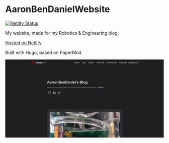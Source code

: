 # AaronBenDanielWebsite
[![Netlify Status](https://api.netlify.com/api/v1/badges/f3dd9bea-2639-47ec-a8ae-e358ca0a8570/deploy-status)](https://app.netlify.com/sites/aaronbendaniel/deploys)

My website, made for my Robotics & Engineering blog.

[Hosted on Netlify](https://abendaniel.top/)

Built with Hugo, based on PaperMod

![Screenshot of the front page of the website (as of 2024-04-04)](https://github.com/AaronBenDaniel/AaronBenDanielWebsite/blob/main/static/img/other/frontpage.webp)
